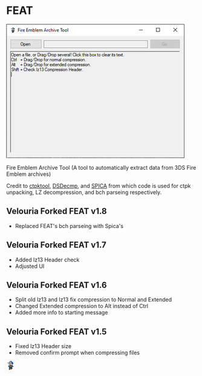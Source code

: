 # FEAT

![UI](example_pictures/UI_4.png)

Fire Emblem Archive Tool (A tool to automatically extract data from 3DS Fire Emblem archives)

Credit to [ctpktool](https://github.com/polaris-/ctpktool), [DSDecmp](https://github.com/einstein95/dsdecmp), and [SPICA](https://github.com/gdkchan/SPICA) from which code is used for ctpk unpacking, LZ decompression, and bch parseing respectively. 

## Velouria Forked FEAT v1.8
- Replaced FEAT's bch parseing with Spica's

## Velouria Forked FEAT v1.7
- Added lz13 Header check 
- Adjusted UI

## Velouria Forked FEAT v1.6
- Split old lz13 and  lz13 fix compression to Normal and Extended
- Changed Extended compression to Alt instead of Ctrl
- Added more info to starting message

## Velouria Forked FEAT v1.5
- Fixed lz13 Header size
- Removed confirm prompt when compressing files

![newicon](example_pictures/Vel_Icon.png)
